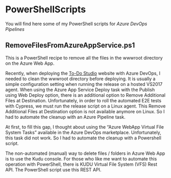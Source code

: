 # PowerShellScripts
You will find here some of my PowerShell scripts for *Azure DevOps Pipelines*

## RemoveFilesFromAzureAppService.ps1
This is a PowerShell recipe to remove all the files in the wwwroot directory on the Azure Web App.

Recently, when deploying the [To-Do Studio](https://to-do.studio) website with Azure DevOps, I needed to clean the wwwroot directory before deploying. It is usually a simple configuration setting when running the release on a hosted VS2017 agent. When using the Azure App Service Deploy task with the Publish using Web Deploy option, there is an additional option to Remove Additional Files at Destination. Unfortunately, in order to roll the automated E2E tests with Cypress, we must run the release script on a Linux agent. This Remove Additional Files at Destination option is not available anymore on Linux. So I had to automate the cleanup  with an Azure Pipeline task.

At first, to fill this gap, I thought about using the “Azure WebApp Virtual File System Tasks” available in the Azure DevOps marketplace. Unfortunately, this task did not work. So I had to automate the cleanup with a Powershell script.

The non-automated (manual) way to delete files / folders in Azure Web App is to use the Kudu console. For those who like me want to automate this operation with PowerShell, there is KUDU Virtual File System (VFS) Rest API.  The PowerShell script use this REST API.
